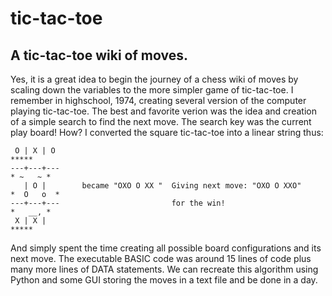 # tic-tac-toe
## A tic-tac-toe wiki of moves.

Yes, it is a great idea to begin the journey of a chess wiki of moves by scaling down the variables to the more simpler game of tic-tac-toe.
I remember in highschool, 1974, creating several version of the computer playing tic-tac-toe.  The best and favorite verion was the idea and creation of a simple search to find the next move.  The search key was the current play board! How?
I converted the square tic-tac-toe into a linear string thus:

     O | X | O                                                                    *****
    ---+---+---                                                                 * ~   ~ *
       | O |        became "OXO O XX "  Giving next move: "OXO O XXO"          *  O   o  *
    ---+---+---                         for the win!                            *   __, * 
     X | X |                                                                      *****
 
 
 And simply spent the time creating all possible board configurations and its next move.  The executable BASIC code was around 15 lines of code plus many more lines of DATA statements.  We can recreate this algorithm using Python and some GUI storing the moves in a text file and be done in a day.

